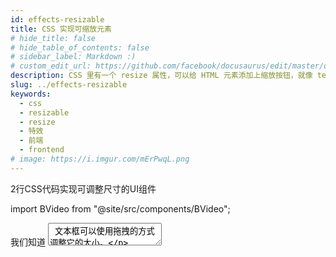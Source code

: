 ```yaml
---
id: effects-resizable
title: CSS 实现可缩放元素
# hide_title: false
# hide_table_of_contents: false
# sidebar_label: Markdown :)
# custom_edit_url: https://github.com/facebook/docusaurus/edit/master/docs/api-doc-markdown.md
description: CSS 里有一个 resize 属性，可以给 HTML 元素添加上缩放按钮，就像 textarea 元素的一样。不过它只能给块级元素，例如 div 添加，并且需要把元素的 overflow 属性设置为 auto、hidden 或 scroll 其中的一种。resize 常用的属性值有 horizontal、vertical 和 both 三种属性，分别控制是否可以水平缩放、垂直缩放或同时缩放。
slug: ../effects-resizable
keywords:
  - css
  - resizable
  - resize
  - 特效
  - 前端
  - frontend
# image: https://i.imgur.com/mErPwqL.png
---
```


2行CSS代码实现可调整尺寸的UI组件

import BVideo from "@site/src/components/BVideo";

<BVideo src="//player.bilibili.com/player.html?aid=971114084&bvid=BV1Hp4y1x7tN&cid=279797633&page=1" bsrc="https://www.bilibili.com/video/BV1Hp4y1x7tN/"/>

我们知道 <textarea /> 文本框可以使用拖拽的方式调整它的大小。

那么可不可以给其它元素也设置成可调整尺寸的呢？

答案是不能....才怪。CSS 里有一个 resize 属性，可以给 HTML 元素添加上缩放按钮，就像 textarea 元素的一样。不过它只能给块级元素，例如 div 添加，并且需要把元素的 overflow 属性设置为 auto、hidden 或 scroll 其中的一种。resize 常用的属性值有 horizontal、vertical 和 both 三种属性，分别控制是否可以水平缩放、垂直缩放或同时缩放。

如果是 svg 或图片，那么可以把它们放到 div 容器中，并占满容器的 100%，然后通过把容器设置为可缩放的之后，里边的图片也就可以随之调整尺寸了。

resize 属性支持 chrome、edge、safari 等主流浏览器，不支持 IE。

好了，这个就是如何实现可调整尺寸的 UI 组件，你学会了吗？有帮助请三连，想优雅的学前端，请关注峰华前端工程师，感谢观看！